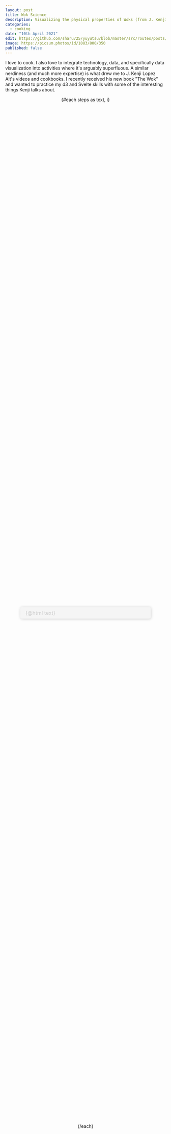 ```yaml
---
layout: post
title: Wok Science
description: Visualizing the physical properties of Woks (from J. Kenji Lopez Alt's new book)
categories:
  - cooking
date: "10th April 2021"
edit: https://github.com/sharu725/yuyutsu/blob/master/src/routes/posts/example-content/%2Bpage.md
image: https://picsum.photos/id/1083/800/350
published: false
---
```




<script>
  import Scrolly from "$lib/components/Scrolly.svelte";
  import WokViz from "./WokViz.svelte";

  const steps = [
    '<p>The first quality is <strong>specific heat capacity</strong>, which is the amount of energy in joules needed to heat a gram of material by a certain number of degrees.</p>',
    '<p>However, when we think about heating a gram of a material we are not considering that a cast iron pan is going to weigh a lot more than an aluminium pan of the same size. The <strong>density</strong> of the material is measured in grams per cubic inch.</p>',
    '<p>From this we get <strong>volumetric heat capacity</strong> which is the energy required to heat a cubic inch by a certain number of degrees</p>'
  ]

  let currentStep
</script>

<section>
  <p>I love to cook. 
I also love to integrate technology, data, and specifically data visualization into activities where it's arguably superfluous.
A similar nerdiness (and much more expertise) is what drew me to J. Kenji Lopez Alt's videos and cookbooks.
I recently received his new book "The Wok" and wanted to practice my d3 and Svelte skills with some of the interesting things Kenji talks about.
</p>
  <div class="section-container">
    <div class="steps-container">
      <Scrolly bind:value={currentStep}>
        {#each steps as text, i}
          <div class="step" class:active={currentStep === i}>
            <div class="step-content">
            {@html text}
            </div>
          </div>
        {/each}
        <div class="spacer" />
      </Scrolly>
    </div>
    <div class="sticky">
      <WokViz step={currentStep} data={steps}/>
      </div>
  </div>
</section>


<style>
  section.body-text {
    margin: 0 auto;
    max-width: 1000px;
  }
  .sticky {
    position: sticky;
    top: 25%;
		flex: 1 1 50%;
    width: 60%;
  }

  .section-container {
    margin-top: 1em;
    text-align: center;
    transition: background 100ms;
    display: flex;
    position: relative;
  }

  .step {
    height: 80vh;
    display: flex;
    place-items: center;
    justify-content: center;
  }

  .step-content {
    font-size: 1rem;
    background: whitesmoke;
    color: #ccc;
    border-radius: 5px;
    padding: .5rem 1rem;
    display: flex;
    flex-direction: column;
    justify-content: center;
    transition: background 500ms ease;
    box-shadow: 1px 1px 10px rgba(0, 0, 0, .2);
    text-align: left;
		width: 75%;
		margin: auto;
		max-width: 500px;
  }

	.step.active .step-content {
		background: white;
		color: black;
	}

  .step-content > caption {
    text-align: right;
    font-size: .9rem;
    font-family: var(--title-font);
  }
	
  .steps-container,
  .sticky {
    height: 100%;
  }

  .steps-container {
    flex: 1 1 50%;
    z-index: 10;
  }

  .spacer {
      height: 40vh;
    }

  /* Comment out the following line to always make it 'text-on-top' */
  @media screen and (max-width: 768px) {
    .section-container {
      flex-direction: column-reverse;
    }
    .sticky {
      width: 95%;
			margin: auto;
    }
  }
</style>